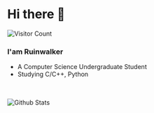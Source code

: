 # Hi there 👋

![Visitor Count](https://profile-counter.glitch.me/Ruinwalker7/count.svg)  
### I'am Ruinwalker  
- A Computer Science Undergraduate Student  
- Studying C/C++, Python  

<br></br>
![Github Stats](https://github-readme-stats.vercel.app/api?username=Ruinwalker7&show_icons=true&theme=dark&count_private=true)

<!--
**Ruinwalker7/Ruinwalker7** is a ✨ _special_ ✨ repository because its `README.md` (this file) appears on your GitHub profile.

Here are some ideas to get you started:

- 🔭 I’m currently working on ...
- 🌱 I’m currently learning ...
- 👯 I’m looking to collaborate on ...
- 🤔 I’m looking for help with ...
- 💬 Ask me about ...
- 📫 How to reach me: ...
- 😄 Pronouns: ...
- ⚡ Fun fact: ...
-->

